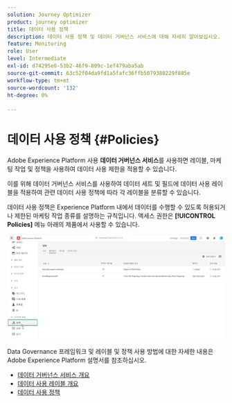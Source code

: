 ```yaml
---
solution: Journey Optimizer
product: journey optimizer
title: 데이터 사용 정책
description: 데이터 사용 정책 및 데이터 거버넌스 서비스에 대해 자세히 알아보십시오.
feature: Monitoring
role: User
level: Intermediate
exl-id: d74295e6-53b2-46f9-809c-1ef479aba5ab
source-git-commit: 63c52f04da9fd1a5fafc36ffb5079380229f885e
workflow-type: tm+mt
source-wordcount: '132'
ht-degree: 0%

---
```


# 데이터 사용 정책 {#Policies}


Adobe Experience Platform 사용 **데이터 거버넌스 서비스**&#x200B;를 사용하면 레이블, 마케팅 작업 및 정책을 사용하여 데이터 사용 제한을 적용할 수 있습니다.

이를 위해 데이터 거버넌스 서비스를 사용하여 데이터 세트 및 필드에 데이터 사용 레이블을 적용하여 관련 데이터 사용 정책에 따라 각 레이블을 분류할 수 있습니다.

데이터 사용 정책은 Experience Platform 내에서 데이터를 수행할 수 있도록 허용되거나 제한된 마케팅 작업 종류를 설명하는 규칙입니다. 액세스 권한은 **[!UICONTROL Policies]** 메뉴 아래의 제품에서 사용할 수 있습니다.

![](assets/policies.png)

Data Governance 프레임워크 및 레이블 및 정책 사용 방법에 대한 자세한 내용은 Adobe Experience Platform 설명서를 참조하십시오.

* [데이터 거버넌스 서비스 개요](https://experienceleague.adobe.com/docs/experience-platform/data-governance/home.html)
* [데이터 사용 레이블 개요](https://experienceleague.adobe.com/docs/experience-platform/data-governance/labels/overview.html?lang=en)
* [데이터 사용 정책](https://experienceleague.adobe.com/docs/experience-platform/data-governance/policies/overview.html)
